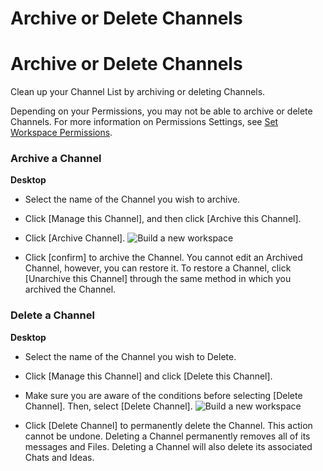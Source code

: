 # Archive or Delete Channels

Archive or Delete Channels
==========================

 Clean up your Channel List by archiving or deleting Channels.

 Depending on your Permissions, you may not be able to archive or delete Channels. For more information on Permissions Settings, see [Set Workspace Permissions](https://help.swit.io/feature/19021808473085p1BBi/1902260525213uEbops).

   
 ### Archive a Channel



**Desktop** 

* Select the name of the Channel you wish to archive.


* Click [Manage this Channel], and then click [Archive this Channel].


* Click [Archive Channel]. ![Build a new workspace](https://files.swit.io/help_image/FB_MC11_Archive.png) 


* Click [confirm] to archive the Channel.
  You cannot edit an Archived Channel, however, you can restore it. To restore a Channel, click [Unarchive this Channel] through the same method in which you archived the Channel.

   
 ### Delete a Channel



**Desktop** 

* Select the name of the Channel you wish to Delete.


* Click [Manage this Channel] and click [Delete this Channel].


* Make sure you are aware of the conditions before selecting [Delete Channel]. Then, select [Delete Channel]. ![Build a new workspace](https://files.swit.io/help_image/FB_MC11_Delete.png) 


* Click [Delete Channel] to permanently delete the Channel. This action cannot be undone.
  Deleting a Channel permanently removes all of its messages and Files. Deleting a Channel will also delete its associated Chats and Ideas.

 